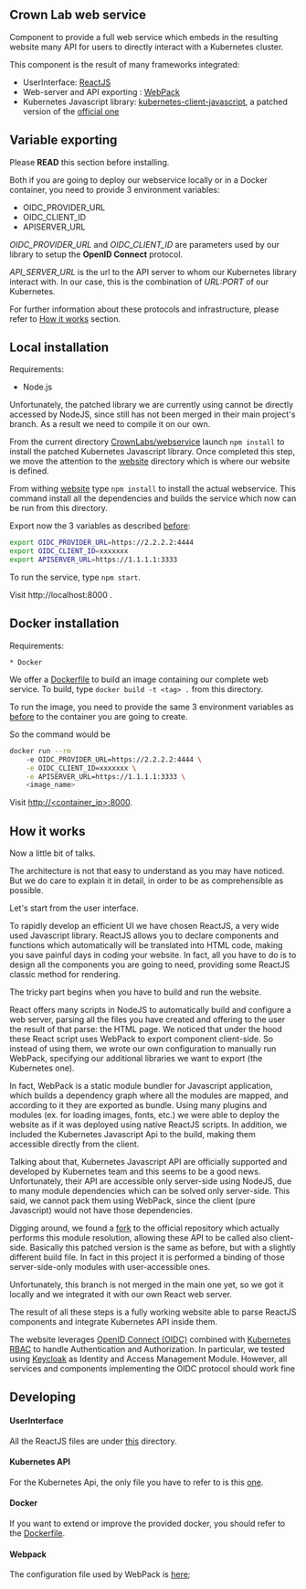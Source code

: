## Crown Lab web service

Component to provide a full web service which embeds in the resulting website many API for users to directly interact with a Kubernetes cluster.

This component is the result of many frameworks integrated:
    
* UserInterface: [ReactJS](https://reactjs.org/)
* Web-server and API exporting : [WebPack](https://webpack.js.org/)
* Kubernetes Javascript library: [kubernetes-client-javascript](https://github.com/scality/kubernetes-client-javascript/tree/browser), a patched version of the [official one](https://github.com/kubernetes-client/javascript)

## Variable exporting

Please **READ** this section before installing.

Both if you are going to deploy our webservice locally or in a Docker container, you need to provide 3 environment variables:

* OIDC_PROVIDER_URL
* OIDC_CLIENT_ID
* APISERVER_URL

*OIDC_PROVIDER_URL* and *OIDC_CLIENT_ID* are parameters used by our library to setup the **OpenID Connect** protocol.

*API_SERVER_URL* is the url to the API server to whom our Kubernetes library interact with. In our case, this is the combination
of *URL:PORT* of our Kubernetes.

For further information about these protocols and infrastructure, please refer to [How it works](#how-it-works) section.

## Local installation

Requirements:

* Node.js

Unfortunately, the patched library we are currently using cannot be directly accessed by NodeJS, since still has not been
merged in their main project's branch. As a result we need to compile it on our own.  

From the current directory [CrownLabs/webservice](.) launch `npm install` to install the patched Kubernetes Javascript library.
Once completed this step, we move the attention to the [website](./website) directory which is where our website is defined.

From withing [website](./website) type `npm install` to install the actual webservice.
This command install all the dependencies and builds the service which now can be run from this directory. 

Export now the 3 variables as described [before](#variable-exporting):

```bash
export OIDC_PROVIDER_URL=https://2.2.2.2:4444
export OIDC_CLIENT_ID=xxxxxxx
export APISERVER_URL=https://1.1.1.1:3333
```

To run the service, type `npm start`.

Visit http://localhost:8000 .

## Docker installation

Requirements:
    
    * Docker
    
We offer a [Dockerfile](./Dockerfile) to build an image containing our complete web service.
To build, type `docker build -t <tag> .` from this directory.

To run the image, you need to provide the same 3 environment variables as [before](#variable-exporting) to the container you are going to create.

So the command would be 
```bash
docker run --rm
    -e OIDC_PROVIDER_URL=https://2.2.2.2:4444 \
    -e OIDC_CLIENT_ID=xxxxxxx \
    -e APISERVER_URL=https://1.1.1.1:3333 \
    <image_name>
```

Visit [http://<container_ip>:8000]().

## How it works

Now a little bit of talks.

The architecture is not that easy to understand as you may have noticed. But we do care to explain it in detail, in order to be
as comprehensible as possible.

Let's start from the user interface. 

To rapidly develop an efficient UI we have chosen ReactJS, a very wide used Javascript library. ReactJS allows you to declare
components and functions which automatically will be translated into HTML code, making you save painful days in coding your website.
In fact, all you have to do is to design all the components you are going to need, providing some ReactJS classic method for rendering.

The tricky part begins when you have to build and run the website.

React offers many scripts in NodeJS to automatically
build and configure a web server, parsing all the files you have created and offering to the user the result of that parse: the HTML page.
We noticed that under the hood these React script uses WebPack to export component client-side. So instead of using them, we wrote our own
configuration to manually run WebPack, specifying our additional libraries we want to export (the Kubernetes one).

In fact, WebPack is a static module bundler for Javascript application, which builds a dependency graph where all the modules are
mapped, and according to it they are exported as bundle. Using many plugins and modules (ex. for loading images, fonts, etc.)
we were able to deploy the website as if it was deployed using native ReactJS scripts. In addition, we included the Kubernetes Javascript Api to the build,
making them accessible directly from the client.

Talking about that, Kubernetes Javascript API are officially supported and developed by Kubernetes team and this seems to be a good news.
Unfortunately, their API are accessible only server-side using NodeJS, due to many module dependencies which can be solved only server-side.
This said, we cannot pack them using WebPack, since the client (pure Javascript) would not have those dependencies.

Digging around, we found a [fork](https://github.com/scality/kubernetes-client-javascript/tree/browser) to the official 
repository which actually performs this module resolution, allowing these API to be called also client-side. 
Basically this patched version is the same as before, but with a slightly different build file. In fact in this project
it is performed a binding of those server-side-only modules with user-accessible ones.

Unfortunately, this branch is not merged in the main one yet, so we got it locally and we integrated it with our own React web server.
 
The result of all these steps is a fully working website able to parse ReactJS components and integrate Kubernetes API inside them.

The website leverages [OpenID Connect (OIDC)](https://openid.net/connect/) combined with [Kubernetes RBAC](https://kubernetes.io/docs/reference/access-authn-authz/rbac/)
to handle Authentication and Authorization. In particular, we tested using [Keycloak](https://www.keycloak.org/) as 
Identity and Access Management Module. However, all services and components implementing the OIDC protocol should work fine 
 
## Developing

#### UserInterface

All the ReactJS files are under [this](./website/src) directory.

#### Kubernetes API

For the Kubernetes Api, the only file you have to refer to is this [one](./website/src/k8sApi/index.js). 

#### Docker

If you want to extend or improve the provided docker, you should refer to the [Dockerfile](./Dockerfile).

#### Webpack

The configuration file used by WebPack is [here](website/webpack.config.js);